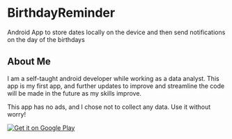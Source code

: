 # BirthdayReminder
Android App to store dates locally on the device and then send notifications on the day of the birthdays

## About Me
I am a self-taught android developer while working as a data analyst. This app is my first app, and further updates to improve and streamline the code will be made in the future as my skills improve.

This app has no ads, and I chose not to collect any data. Use it without worry!

<a href='https://play.google.com/store/apps/details?id=com.setonMyProjects.birthdayreminder&pcampaignid=pcampaignidMKT-Other-global-all-co-prtnr-py-PartBadge-Mar2515-1'><img alt='Get it on Google Play' src='https://play.google.com/intl/en_us/badges/static/images/badges/en_badge_web_generic.png'/></a>
